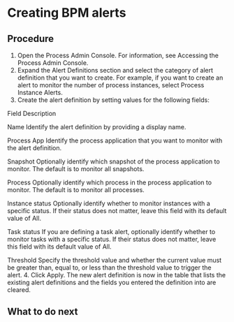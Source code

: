 # Creating BPM alerts

## Procedure

1. Open the Process Admin Console. For information,
see Accessing the Process Admin Console.
2. Expand the Alert Definitions section
and select the category of alert definition that you want to create.
For example, if you want to create an alert to monitor the
number of process instances, select Process Instance Alerts.
3. Create the alert definition by setting values for the following
fields: 

Field
Description

Name
Identify the alert definition by providing a
display name.

Process App
Identify the process application that you want
to monitor with the alert definition.

Snapshot
Optionally identify which snapshot of the process
application to monitor. The default is to monitor all snapshots.

Process
Optionally identify which process in the process
application to monitor. The default is to monitor all processes.

Instance status
Optionally identify whether to monitor instances
with a specific status. If their status does not matter, leave this
field with its default value of All.

Task status
If you are defining a task alert, optionally
identify whether to monitor tasks with a specific status. If their
status does not matter, leave this field with its default value of All.

Threshold
Specify the threshold value and whether the
current value must be greater than, equal to, or less than the threshold
value to trigger the alert.
4. Click Apply. The
new alert definition is now in the table that lists the existing alert
definitions and the fields you entered the definition into are cleared.

## What to do next